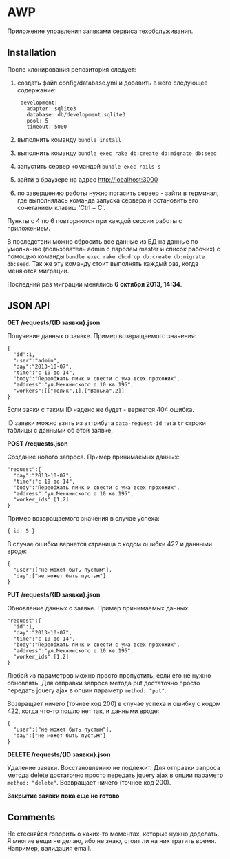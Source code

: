 AWP
===

Приложение управления заявками сервиса техобслуживания.


Installation
------------

После клонирования репозитория следует:

1. создать файл config/database.yml и добавить в него следующее содержание:

        development:
          adapter: sqlite3
          database: db/development.sqlite3
          pool: 5
          timeout: 5000

2. выполнить команду `bundle install`
3. выполнить команду `bundle exec rake db:create db:migrate db:seed`
4. запустить сервер командой `bundle exec rails s`
5. зайти в браузере на адрес [http://localhost:3000](http://localhost:3000)
6. по завершению работы нужно погасить сервер - зайти в терминал, где выполнялась команда запуска сервера и остановить его сочетанием клавиш 'Ctrl + C'.

Пункты с 4 по 6 повторяются при каждой сессии работы с приложением.

В последствии можно сбросить все данные из БД на данные по умолчанию (пользователь admin с паролем master и список рабочих) с помощью команды `bundle exec rake db:drop db:create db:migrate db:seed`. Так же эту команду стоит выполнять каждый раз, когда меняются миграции.

Последний раз миграции менялись **6 октября 2013, 14:34**.


JSON API
--------

**GET /requests/{ID заявки}.json**

Получение данных о заявке. Пример возвращаемого значения:

    {
      "id":1,
      "user":"admin",
      "day":"2013-10-07",
      "time":"с 10 до 14",
      "body":"Переобжать линк и свести с ума всех прохожих",
      "address":"ул.Менжинского д.10 кв.195",
      "workers":[["Толик",1],["Ванька",2]]
    }

Если заяки с таким ID надено не будет - вернется 404 ошибка.

ID заявки можно взять из аттрибута `data-request-id` тэга `tr` строки таблицы с данными об этой заявке.

**POST /requests.json**

Создание нового запроса. Пример принимаемых данных:

    "request":{
      "day":"2013-10-07",
      "time":"с 10 до 14",
      "body":"Переобжать линк и свести с ума всех прохожих",
      "address":"ул.Менжинского д.10 кв.195",
      "worker_ids":[1,2]
    }

Пример возвращаемого значения в случае успеха:

    { id: 5 }

В случае ошибки вернется страница с кодом ошибки 422 и данными вроде:

    {
      "user":["не может быть пустым"],
      "day":["не может быть пустым"]
    }

**PUT /requests/{ID заявки}.json**

Обновление данных о заявке. Пример принимаемых данных:

    "request":{
      "id":1,
      "day":"2013-10-07",
      "time":"с 10 до 14",
      "body":"Переобжать линк и свести с ума всех прохожих",
      "address":"ул.Менжинского д.10 кв.195",
      "worker_ids":[1,2]
    }

Любой из параметров можно просто пропустить, если его не нужно обновлять. Для отправки запроса метода put достаточно просто передать jquery ajax в опции параметр `method: "put"`.

Возвращает ничего (точнее код 200) в случае успеха и ошибку с кодом 422, когда что-то пошло нет так, и данными вроде:

    {
      "user":["не может быть пустым"],
      "day":["не может быть пустым"]
    }

**DELETE /requests/{ID заявки}.json**

Удаление заявки. Восстановлению не подлежит. Для отправки запроса метода delete достаточно просто передать jquery ajax в опции параметр `method: "delete"`. Возвращает ничего (точнее код 200).

**Закрытие заявки пока еще не готово**


Comments
--------

Не стесняйся говорить о каких-то моментах, которые нужно доделать.
Я многие вещи не делаю, ибо не знаю, стоит ли на них тратить время.
Например, валидация email.
